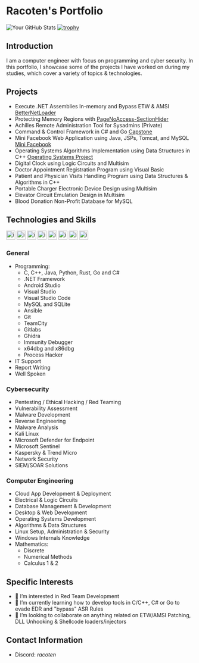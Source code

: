 # Racoten's Portfolio
![Your GitHub Stats](https://github-readme-stats.vercel.app/api?username=racoten&show_icons=true)
[![trophy](https://github-profile-trophy.vercel.app/?username=racoten&theme=onedark)](https://github.com/ryo-ma/github-profile-trophy)
## Introduction
I am a computer engineer with focus on programming and cyber security. In this portfolio, I showcase some of the projects I have worked on during my studies, which cover a variety of topics & technologies.

## Projects
- Execute .NET Assemblies In-memory and Bypass ETW & AMSI [BetterNetLoader](https://github.com/racoten/BetterNetLoader)
- Protecting Memory Regions with [PageNoAccess-SectionHider](https://github.com/racoten/PageNoAccess-SectionHider)
- Achilles Remote Administration Tool for Sysadmins (Private)
- Command & Control Framework in C# and Go [Capstone](https://github.com/racoten/Capstone)
- Mini Facebook Web Application using Java, JSPs, Tomcat, and MySQL [Mini Facebook](https://github.com/racoten/ROOT)
- Operating Systems Algorithms Implementation using Data Structures in C++ [Operating Systems Project](https://github.com/racoten/Proyecto_Operating_Systems)
- Digital Clock using Logic Circuits and Multisim
- Doctor Appointment Registration Program using Visual Basic
- Patient and Physician Visits Handling Program using Data Structures & Algorithms in C++
- Portable Charger Electronic Device Design using Multisim
- Elevator Circuit Emulation Design in Multisim
- Blood Donation Non-Profit Database for MySQL

## Technologies and Skills
<img src="https://user-images.githubusercontent.com/40224197/229528526-f40e8e34-e0c6-4b91-8d71-794875822a5e.png" alt="image" width="24"/> <img src="https://user-images.githubusercontent.com/40224197/229529377-33155a38-807f-44de-8f2e-7d5c890624d2.png" alt="image" width="24"/> <img src="https://user-images.githubusercontent.com/40224197/229529544-595ca4ae-495c-4fb0-aef6-4cb1108481a4.png" alt="image" width="24"/> <img src="https://user-images.githubusercontent.com/40224197/229529735-c0a4411a-09de-42fc-a43d-3f052bcf3760.png" alt="image" width="24"/> <img src="https://user-images.githubusercontent.com/40224197/229529818-f0c18d93-7a31-4d6b-802e-76ba214ebc63.png" alt="image" width="24"/> <img src="https://user-images.githubusercontent.com/40224197/229530687-3ef1791a-cd02-4cf1-a66e-9930a789af52.png" alt="image" width="24"/> <img src="https://user-images.githubusercontent.com/40224197/229531018-1ea52d32-17d6-43d1-b2e4-1142168429b6.png" alt="image" width="24"/> <img src="https://user-images.githubusercontent.com/40224197/229531380-2710bf2b-2ea7-4c24-be14-1c15238ba3f6.png" alt="image" width="24"/> 

### General
- Programming:
  -   C, C++, Java, Python, Rust, Go and C#
  -   .NET Framework
  -   Android Studio
  -   Visual Studio
  -   Visual Studio Code
  -   MySQL and SQLite
  -   Ansible
  -   Git
  -   TeamCity
  -   Gitlabs
  -   Ghidra
  -   Immunity Debugger
  -   x64dbg and x86dbg
  -   Process Hacker
- IT Support
- Report Writing
- Well Spoken

### Cybersecurity
- Pentesting / Ethical Hacking / Red Teaming
- Vulnerability Assessment
- Malware Development
- Reverse Engineering
- Malware Analysis
- Kali Linux
- Microsoft Defender for Endpoint
- Microsoft Sentinel
- Kaspersky & Trend Micro
- Network Security
- SIEM/SOAR Solutions

### Computer Engineering
- Cloud App Development & Deployment
- Electrical & Logic Circuits
- Database Management & Development
- Desktop & Web Development
- Operating Systems Development
- Algorithms & Data Structures
- Linux Setup, Administration & Security
- Windows Internals Knowledge
- Mathematics:
  - Discrete
  - Numerical Methods
  - Calculus 1 & 2

## Specific Interests
- 👀 I’m interested in Red Team Development 
- 🌱 I’m currently learning how to develop tools in C/C++, C# or Go to evade EDR and "bypass" ASR Rules
- 💞️ I’m looking to collaborate on anything related on ETW/AMSI Patching, DLL Unhooking & Shellcode loaders/injectors

## Contact Information
- Discord: _racoten_
